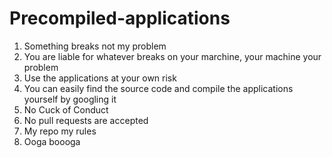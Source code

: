 # Precompiled-applications

1. Something breaks not my problem
2. You are liable for whatever breaks on your marchine, your machine your problem
3. Use the applications at your own risk
4. You can easily find the source code and compile the applications yourself by googling it
5. No Cuck of Conduct
6. No pull requests are accepted
7. My repo my rules
8. Ooga boooga
